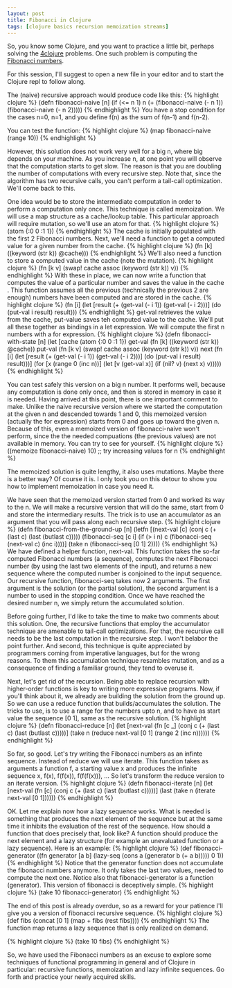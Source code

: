 ```yaml
---
layout: post
title: Fibonacci in Clojure
tags: [clojure basics recursion memoization streams]
---
```



So, you know some Clojure, and you want to practice a little bit, perhaps solving the [4clojure](http://www.4clojure.com/) problems. One such problem is computing the [Fibonacci numbers](http://en.wikipedia.org/wiki/Fibonacci_numbers).

For this session, I'll suggest to open a new file in your editor and to start the Clojure repl to follow along.

The (naive) recursive approach would produce code like this:
{% highlight clojure %}
(defn fibonacci-naive [n]
  (if (<= n 1) n
      (+ (fibonacci-naive (- n 1)) (fibonacci-naive (- n 2)))))
{% endhighlight %}
You have a stop condition for the cases n=0, n=1, and you define f(n) as the sum of f(n-1) and f(n-2).

You can test the function:
{% highlight clojure %}
(map fibonacci-naive (range 10))
{% endhighlight %}

However, this solution does not work very well for a big n, where big depends on your machine. As you increase n, at one point you will observe that the computation starts to get slow. The reason is that you are doubling the number of computations with every recursive step.
Note that, since the algorithm has two recursive calls, you can't perform a tail-call optimization. We'll come back to this.

One idea would be to store the intermediate computation in order to perform a computation only once. This technique is called memoization. We will use a map structure as a cache/lookup table. This particular approach will require mutation, so we'll use an atom for that.
{% highlight clojure %}
(atom {:0 0
       :1 1})
{% endhighlight %}
The cache is initially populated with the first 2 Fibonacci numbers. Next, we'll need a function to get a computed value for a given number from the cache.
{% highlight clojure %}
(fn [k]
  ((keyword (str k)) @cache)))
{% endhighlight %}
We'll also need a function to store a computed value in the cache (note the mutation).
{% highlight clojure %}
(fn [k v]
  (swap! cache assoc (keyword (str k)) v))
{% endhighlight %}
With these in place, we can now write a function that computes the value of a particular number and saves the value in the cache . This function assumes all the previous (technically the previous 2 are enough) numbers have been computed and are stored in the cache.
{% highlight clojure %}
(fn [i]
  (let [result (+ (get-val (- i 1))
                 (get-val (- i 2)))]
   (do
     (put-val i result)
     result)))
{% endhighlight %}
get-val retrieves the value from the cache, put-value saves teh computed value to the cache.
We'll put all these together as bindings in a let expression. We will compute the first n numbers with a for expression.
{% highlight clojure %}
(defn fibonacci-with-state [n]
  (let [cache (atom {:0 0
                     :1 1})
        get-val (fn [k]
                  ((keyword (str k)) @cache))
        put-val (fn [k v]
                  (swap! cache assoc (keyword (str k)) v))
        next (fn [i]
               (let [result (+ (get-val (- i 1))
                               (get-val (- i 2)))]
                 (do
                   (put-val i result)
                   result)))]
    (for [x (range 0 (inc n))]
      (let [v (get-val x)]
        (if (nil? v) (next x)
            v)))))
{% endhighlight %}

You can test safely this version on a big n number. It performs well, because any computation is done only once, and then is stored in memory in case it is needed.
Having arrived at this point, there is one important comment to make. Unlike the naive recursive version where we started the computation at the given n and descended towards 1 and 0, this memoized version (actually the for expression) starts from 0 and goes up toward the given n. Because of this, even a memoized version of fibonacci-naive won't perform, since the the needed compuations (the previous values) are not available in memory. You can try to see for yourself.
{% highlight clojure %}
((memoize fibonacci-naive) 10) ;; try increasing values for n
{% endhighlight %}

The memoized solution is quite lengthy, it also uses mutations. Maybe there is a better way? Of course it is. I only took you on this detour to show you how to implement memoization in case you need it.

We have seen that the memoized version started from 0 and worked its way to the n. We will make a recursive version that will do the same, start from 0 and store the intermediary results. The trick is to use an accumulator as an argument that you will pass along each recursive step.
{% highlight clojure %}
(defn fibonacci-from-the-ground-up [n]
  (letfn [(next-val [c]
            (conj c (+ (last c) (last (butlast c)))))
          (fibonacci-seq [c i]
            (if (> i n) c
                (fibonacci-seq (next-val c) (inc i))))]
    (take n (fibonacci-seq [0 1] 2))))
{% endhighlight %}
We have defined a helper function, next-val. This function takes the so-far computed Fibonacci numbers (a sequence), computes the next Fibonacci number (by using the last two elements of the input), and returns a new sequence where the computed number is conjoined to the input sequence.
Our recursive function, fibonacci-seq takes now 2 arguments. The first argument is the solution (or the partial solution), the second argument is a number to used in the stopping condition. Once we have reached the desired number n, we simply return the accumulated solution.

Before going further, I'd like to take the time to make two comments about this solution. One, the recursive functions that employ the accumulator technique are amenable to tail-call optimizations. For that, the recursive call needs to be the last computation in the recursive step. I won't belabor the point further. And second, this technique is quite appreciated by programmers coming from imperative languages, but for the wrong reasons. To them this accumulation technique resambles mutation, and as a consequence of finding a familiar ground, they tend to overuse it.

Next, let's get rid of the recursion. Being able to replace recursion with higher-order functions is key to writing more expressive programs. Now, if you'll think about it, we already are building the solution from the ground up. So we can use a reduce function that builds/accumulates the solution. The tricks to use, is to use a range for the numbers upto n, and to have as start value the sequence [0 1], same as the recursive solution.
{% highlight clojure %}
(defn fibonacci-reduce [n]
  (let [next-val (fn [c _]
                   (conj c (+ (last c) (last (butlast c)))))]
    (take n (reduce next-val [0 1] (range 2 (inc n))))))
{% endhighlight %}

So far, so good. Let's try writing the Fibonacci numbers as an infinte sequence. Instead of reduce we will use iterate. This function takes as arguments a function f, a starting value x and produces the infinite sequence x, f(x), f(f(x)), f(f(f(x))), ...
So let's transform the reduce version to an iterate version.
{% highlight clojure %}
(defn fibonacci-iterate [n]
  (let [next-val (fn [c]
                   (conj c (+ (last c) (last (butlast c)))))]
    (last (take n (iterate next-val [0 1])))))
{% endhighlight %}

OK. Let me explain now how a lazy sequence works. What is needed is something that produces the next element of the sequence but at the same time it inhibits the evaluation of the rest of the sequence. How should a function that does precisely that, look like? A function should produce the next element and a lazy structure (for example an unevaluated function or a lazy sequence). Here is an example:
{% highlight clojure %}
(def fibonacci-generator
  ((fn generator [a b] (lazy-seq (cons a (generator b (+ a b))))) 0 1))
{% endhighlight %}
Notice that the generator function does not accumulate the fibonacci numbers anymore. It only takes the last two values, needed to compute the next one. Notice also that fibonacci-generator is a function (generator).
This version of fibonacci is deceptively simple.
{% highlight clojure %}
(take 10 fibonacci-generator)
{% endhighlight %}

The end of this post is already overdue, so as a reward for your patience I'll give you a version of fibonacci recursive sequence.
{% highlight clojure %}
(def fibs (concat [0 1] (map + fibs (rest fibs))))
{% endhighlight %}
The function map returns a lazy sequence that is only realized on demand.

{% highlight clojure %}
(take 10 fibs)
{% endhighlight %}

So, we have used the Fibonacci numbers as an excuse to explore some techniques of functional programming in general and of Clojure in particular: recursive functions, memoization and lazy infinite sequences. Go forth and practice your newly acquired skills.

